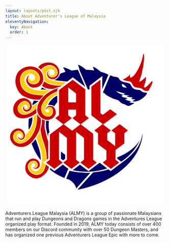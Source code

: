 ```yaml
---
layout: layouts/post.njk
title: About Adventurer's League of Malaysia
eleventyNavigation:
  key: About
  order: 1
---
```

<div class="text-center">
  <img src="/img/ALMY_LOGO.jpeg" class="img-fluid" alt="ALMY Logo">
</div>

Adventurers League Malaysia (ALMY) is a group of passionate Malaysians that run and play Dungeons and Dragons games in the Adventures League organized play format. Founded in 2019, ALMY today consists of over 400 members on our Discord community with over 50 Dungeon Masters, and has organized one previous Adventurers League Epic with more to come.